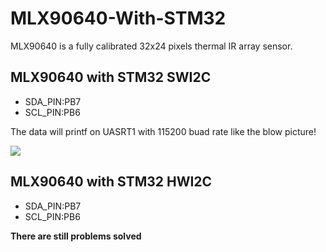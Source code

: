 # MLX90640-With-STM32
MLX90640 is a fully calibrated 32x24 pixels thermal IR array sensor.

## MLX90640 with STM32 SWI2C 
* SDA_PIN:PB7
* SCL_PIN:PB6

The data will printf on UASRT1 with 115200 buad rate like the blow picture!

![](https://github.com/imliubo/MLX90640-With-STM32/blob/master/image/MLX90640_STM32_HAL_SWI2C.png)

## MLX90640 with STM32 HWI2C 
* SDA_PIN:PB7
* SCL_PIN:PB6

**There are still problems solved**

